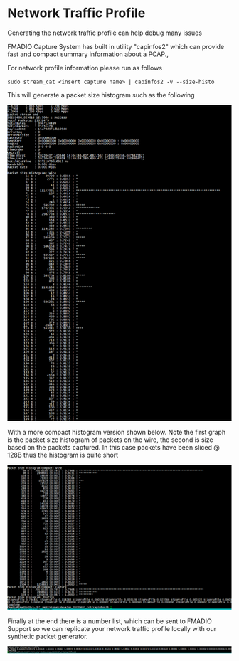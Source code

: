 # Network Traffic Profile

Generating the network traffic profile can help debug many issues

FMADIO Capture System has built in utility "capinfos2" which can provide fast and compact summary information about a PCAP.,

For network profile information please run as follows

```
sudo stream_cat <insert capture name> | capinfos2 -v --size-histo
```

This will generate a packet size histogram such as the following

![FMADIO Network Packet Size Histogram Full](<../.gitbook/assets/image (123).png>)

With a more compact histogram version shown below. Note the first graph is the packet size histogram of packets on the wire, the second is size based on the packets captured. In this case packets have been sliced @ 128B thus the histogram is quite short

![FMADIO Network Packet Size Histogram Compact](<../.gitbook/assets/image (127).png>)

Finally at the end there is a number list, which can be sent to FMADIO Support so we can replicate your network traffic profile locally with our synthetic packet generator.

![](<../.gitbook/assets/image (122).png>)
